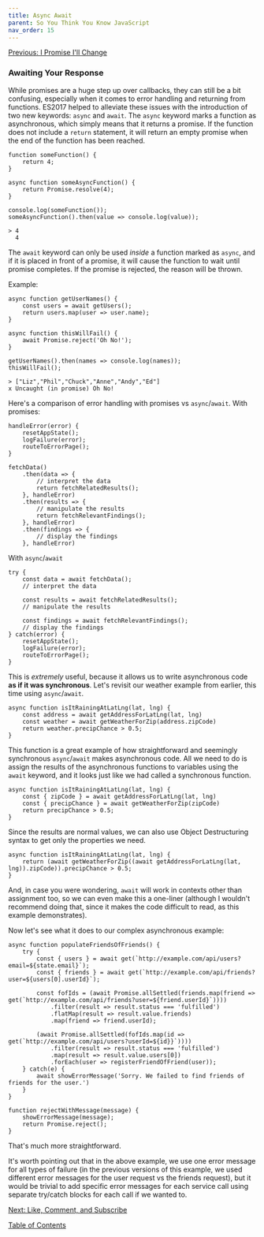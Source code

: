 ```yaml
---
title: Async Await
parent: So You Think You Know JavaScript
nav_order: 15
---
```

[Previous: I Promise I'll Change](14-promise.md)

### Awaiting Your Response
While promises are a huge step up over callbacks, they can still be a bit confusing, especially when it comes to error handling and returning from functions. ES2017 helped to alleviate these issues with the introduction of two new keywords: `async` and `await`. The `async` keyword marks a function as asynchronous, which simply means that it returns a promise. If the function does not include a `return` statement, it will return an empty promise when the end of the function has been reached.

```
function someFunction() {
    return 4;
}

async function someAsyncFunction() {
    return Promise.resolve(4);
}

console.log(someFunction());
someAsyncFunction().then(value => console.log(value));
```
```
> 4
  4
```

The `await` keyword can only be used _inside_ a function marked as `async`, and if it is placed in front of a promise, it will cause the function to wait until promise completes. If the promise is rejected, the reason will be thrown.

Example:
```
async function getUserNames() {
    const users = await getUsers();
    return users.map(user => user.name);
}

async function thisWillFail() {
    await Promise.reject('Oh No!');
}

getUserNames().then(names => console.log(names));
thisWillFail();
```
```
> ["Liz","Phil","Chuck","Anne","Andy","Ed"]
x Uncaught (in promise) Oh No!
```

Here's a comparison of error handling with promises vs `async`/`await`.
With promises:
```
handleError(error) {
    resetAppState();
    logFailure(error);
    routeToErrorPage();
}

fetchData()
    .then(data => {
        // interpret the data
        return fetchRelatedResults();
    }, handleError)
    .then(results => {
        // manipulate the results
        return fetchRelevantFindings();
    }, handleError)
    .then(findings => {
        // display the findings
    }, handleError)
```

With `async`/`await`
```
try {
    const data = await fetchData();
    // interpret the data

    const results = await fetchRelatedResults();
    // manipulate the results

    const findings = await fetchRelevantFindings();
    // display the findings
} catch(error) {
    resetAppState();
    logFailure(error);
    routeToErrorPage();
}
```
This is _extremely_ useful, because it allows us to write asynchronous code __as if it was synchronous__. Let's revisit our weather example from earlier, this time using `async`/`await`.
```
async function isItRainingAtLatLng(lat, lng) {
    const address = await getAddressForLatLng(lat, lng)
    const weather = await getWeatherForZip(address.zipCode)
    return weather.precipChance > 0.5;
}
```
This function is a great example of how straightforward and seemingly synchronous `async`/`await` makes asynchronous code. All we need to do is assign the results of the asynchronous functions to variables using the `await` keyword, and it looks just like we had called a synchronous function.
```
async function isItRainingAtLatLng(lat, lng) {
    const { zipCode } = await getAddressForLatLng(lat, lng)
    const { precipChance } = await getWeatherForZip(zipCode)
    return precipChance > 0.5;
}
```
Since the results are normal values, we can also use Object Destructuring syntax to get only the properties we need.
```
async function isItRainingAtLatLng(lat, lng) {
    return (await getWeatherForZip((await getAddressForLatLng(lat, lng)).zipCode)).precipChance > 0.5;
}
```
And, in case you were wondering, `await` will work in contexts other than assignment too, so we can even make this a one-liner (although I wouldn't recommend doing that, since it makes the code difficult to read, as this example demonstrates).

Now let's see what it does to our complex asynchronous example:

```
async function populateFriendsOfFriends() {
    try {
        const { users } = await get(`http://example.com/api/users?email=${state.email}`);
        const { friends } = await get(`http://example.com/api/friends?user=${users[0].userId}`);

        const fofIds = (await Promise.allSettled(friends.map(friend => get(`http://example.com/api/friends?user=${friend.userId}`))))
            .filter(result => result.status === 'fulfilled')
            .flatMap(result => result.value.friends)
            .map(friend => friend.userId);

        (await Promise.allSettled(fofIds.map(id => get(`http://example.com/api/users?userId=${id}}`))))
            .filter(result => result.status === 'fulfilled')
            .map(result => result.value.users[0])
            .forEach(user => registerFriendOfFriend(user));
    } catch(e) {
        await showErrorMessage('Sorry. We failed to find friends of friends for the user.')
    }
}

function rejectWithMessage(message) {
    showErrorMessage(message);
    return Promise.reject();
}
```
That's much more straightforward.

It's worth pointing out that in the above example, we use one error message for all types of failure (in the previous versions of this example, we used different error messages for the user request vs the friends request), but it would be trivial to add specific error messages for each service call using separate try/catch blocks for each call if we wanted to.

[Next: Like, Comment, and Subscribe](16-observables.md)

[Table of Contents](0-intro.md)
